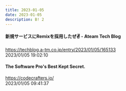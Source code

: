 ```yaml
---
title: 2023-01-05
date: 2023-01-05
description: B! 2
---
```


#### 新規サービスにRemixを採用したぜ✌️ - Ateam Tech Blog
https://techblog.a-tm.co.jp/entry/2023/01/05/165133<br>
2023/01/05 19:02:10<br>


#### The Software Pro's Best Kept Secret.
https://codecrafters.io/<br>
2023/01/05 09:41:37<br>


